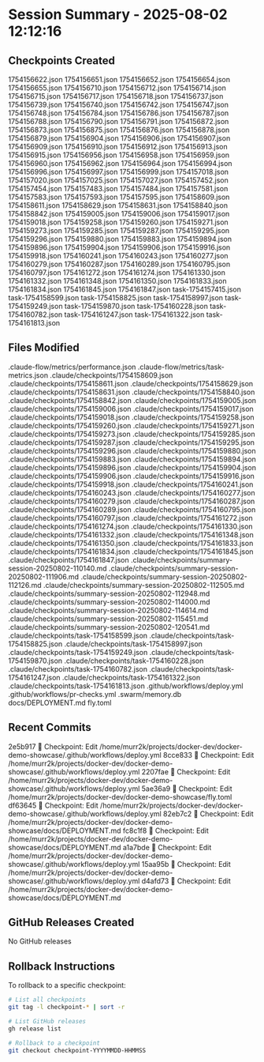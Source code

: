 # Session Summary - 2025-08-02 12:12:16

## Checkpoints Created
1754156622.json
1754156651.json
1754156652.json
1754156654.json
1754156655.json
1754156710.json
1754156712.json
1754156714.json
1754156715.json
1754156717.json
1754156718.json
1754156737.json
1754156739.json
1754156740.json
1754156742.json
1754156747.json
1754156748.json
1754156784.json
1754156786.json
1754156787.json
1754156788.json
1754156790.json
1754156791.json
1754156872.json
1754156873.json
1754156875.json
1754156876.json
1754156878.json
1754156879.json
1754156904.json
1754156906.json
1754156907.json
1754156909.json
1754156910.json
1754156912.json
1754156913.json
1754156915.json
1754156956.json
1754156958.json
1754156959.json
1754156960.json
1754156962.json
1754156964.json
1754156994.json
1754156996.json
1754156997.json
1754156999.json
1754157018.json
1754157020.json
1754157025.json
1754157027.json
1754157452.json
1754157454.json
1754157483.json
1754157484.json
1754157581.json
1754157583.json
1754157593.json
1754157595.json
1754158609.json
1754158611.json
1754158629.json
1754158631.json
1754158840.json
1754158842.json
1754159005.json
1754159006.json
1754159017.json
1754159018.json
1754159258.json
1754159260.json
1754159271.json
1754159273.json
1754159285.json
1754159287.json
1754159295.json
1754159296.json
1754159880.json
1754159883.json
1754159894.json
1754159896.json
1754159904.json
1754159906.json
1754159916.json
1754159918.json
1754160241.json
1754160243.json
1754160277.json
1754160279.json
1754160287.json
1754160289.json
1754160795.json
1754160797.json
1754161272.json
1754161274.json
1754161330.json
1754161332.json
1754161348.json
1754161350.json
1754161833.json
1754161834.json
1754161845.json
1754161847.json
task-1754157415.json
task-1754158599.json
task-1754158825.json
task-1754158997.json
task-1754159249.json
task-1754159870.json
task-1754160228.json
task-1754160782.json
task-1754161247.json
task-1754161322.json
task-1754161813.json

## Files Modified
.claude-flow/metrics/performance.json
.claude-flow/metrics/task-metrics.json
.claude/checkpoints/1754158609.json
.claude/checkpoints/1754158611.json
.claude/checkpoints/1754158629.json
.claude/checkpoints/1754158631.json
.claude/checkpoints/1754158840.json
.claude/checkpoints/1754158842.json
.claude/checkpoints/1754159005.json
.claude/checkpoints/1754159006.json
.claude/checkpoints/1754159017.json
.claude/checkpoints/1754159018.json
.claude/checkpoints/1754159258.json
.claude/checkpoints/1754159260.json
.claude/checkpoints/1754159271.json
.claude/checkpoints/1754159273.json
.claude/checkpoints/1754159285.json
.claude/checkpoints/1754159287.json
.claude/checkpoints/1754159295.json
.claude/checkpoints/1754159296.json
.claude/checkpoints/1754159880.json
.claude/checkpoints/1754159883.json
.claude/checkpoints/1754159894.json
.claude/checkpoints/1754159896.json
.claude/checkpoints/1754159904.json
.claude/checkpoints/1754159906.json
.claude/checkpoints/1754159916.json
.claude/checkpoints/1754159918.json
.claude/checkpoints/1754160241.json
.claude/checkpoints/1754160243.json
.claude/checkpoints/1754160277.json
.claude/checkpoints/1754160279.json
.claude/checkpoints/1754160287.json
.claude/checkpoints/1754160289.json
.claude/checkpoints/1754160795.json
.claude/checkpoints/1754160797.json
.claude/checkpoints/1754161272.json
.claude/checkpoints/1754161274.json
.claude/checkpoints/1754161330.json
.claude/checkpoints/1754161332.json
.claude/checkpoints/1754161348.json
.claude/checkpoints/1754161350.json
.claude/checkpoints/1754161833.json
.claude/checkpoints/1754161834.json
.claude/checkpoints/1754161845.json
.claude/checkpoints/1754161847.json
.claude/checkpoints/summary-session-20250802-110140.md
.claude/checkpoints/summary-session-20250802-111906.md
.claude/checkpoints/summary-session-20250802-112126.md
.claude/checkpoints/summary-session-20250802-112505.md
.claude/checkpoints/summary-session-20250802-112948.md
.claude/checkpoints/summary-session-20250802-114000.md
.claude/checkpoints/summary-session-20250802-114614.md
.claude/checkpoints/summary-session-20250802-115451.md
.claude/checkpoints/summary-session-20250802-120541.md
.claude/checkpoints/task-1754158599.json
.claude/checkpoints/task-1754158825.json
.claude/checkpoints/task-1754158997.json
.claude/checkpoints/task-1754159249.json
.claude/checkpoints/task-1754159870.json
.claude/checkpoints/task-1754160228.json
.claude/checkpoints/task-1754160782.json
.claude/checkpoints/task-1754161247.json
.claude/checkpoints/task-1754161322.json
.claude/checkpoints/task-1754161813.json
.github/workflows/deploy.yml
.github/workflows/pr-checks.yml
.swarm/memory.db
docs/DEPLOYMENT.md
fly.toml

## Recent Commits
2e5b917 🔖 Checkpoint: Edit /home/murr2k/projects/docker-dev/docker-demo-showcase/.github/workflows/deploy.yml
8cce833 🔖 Checkpoint: Edit /home/murr2k/projects/docker-dev/docker-demo-showcase/.github/workflows/deploy.yml
2207fae 🔖 Checkpoint: Edit /home/murr2k/projects/docker-dev/docker-demo-showcase/.github/workflows/deploy.yml
5ae36a9 🔖 Checkpoint: Edit /home/murr2k/projects/docker-dev/docker-demo-showcase/fly.toml
df63645 🔖 Checkpoint: Edit /home/murr2k/projects/docker-dev/docker-demo-showcase/.github/workflows/deploy.yml
82eb7c2 🔖 Checkpoint: Edit /home/murr2k/projects/docker-dev/docker-demo-showcase/docs/DEPLOYMENT.md
fc8c1f8 🔖 Checkpoint: Edit /home/murr2k/projects/docker-dev/docker-demo-showcase/docs/DEPLOYMENT.md
a1a7bde 🔖 Checkpoint: Edit /home/murr2k/projects/docker-dev/docker-demo-showcase/.github/workflows/deploy.yml
15aa95b 🔖 Checkpoint: Edit /home/murr2k/projects/docker-dev/docker-demo-showcase/.github/workflows/deploy.yml
d4afd73 🔖 Checkpoint: Edit /home/murr2k/projects/docker-dev/docker-demo-showcase/docs/DEPLOYMENT.md

## GitHub Releases Created
No GitHub releases

## Rollback Instructions
To rollback to a specific checkpoint:
```bash
# List all checkpoints
git tag -l checkpoint-* | sort -r

# List GitHub releases
gh release list

# Rollback to a checkpoint
git checkout checkpoint-YYYYMMDD-HHMMSS
```
